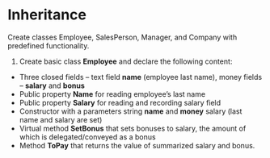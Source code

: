 # Inheritance

Create classes Employee, SalesPerson, Manager, and Company with predefined functionality.

1. Create basic class **Employee** and declare the following content:
- Three closed fields – text field **name** (employee last name), money fields – **salary** and **bonus**
- Public property **Name** for reading employee’s last name
- Public property **Salary** for reading and recording salary field
- Constructor with a parameters string **name** and **money** salary (last name and salary are set)
- Virtual method **SetBonus** that sets bonuses to salary, the amount of which is delegated/conveyed as a bonus
- Method **ToPay** that returns the value of summarized salary and bonus.